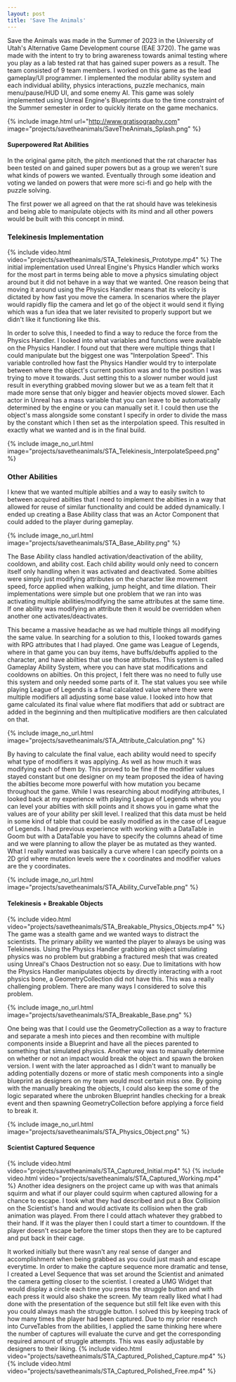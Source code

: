 ```yaml
---
layout: post
title: 'Save The Animals'
---
```


Save the Animals was made in the Summer of 2023 in the University of Utah's Alternative Game Development course (EAE 3720). The game was made with the intent to try to bring awareness towards animal testing where you play as a lab tested rat that has gained super powers as a result. The team consisted of 9 team members. I worked on this game as the lead gameplay/UI programmer. I implemented the modular ability system and each individual ability, physics interactions, puzzle mechanics, main menu/pause/HUD UI, and some enemy AI. This game was solely implemented using Unreal Engine's Blueprints due to the time constraint of the Summer semester in order to quickly iterate on the game mechanics.

{% include image.html url="http://www.gratisography.com" image="projects/savetheanimals/SaveTheAnimals_Splash.png" %}

#### Superpowered Rat Abilities
In the original game pitch, the pitch mentioned that the rat character has been tested on and gained super powers but as a group we weren't sure what kinds of powers we wanted. Eventually through some ideation and voting we landed on powers that were more sci-fi and go help with the puzzle solving.

The first power we all agreed on that the rat should have was telekinesis and being able to manipulate objects with its mind and all other powers would be built with this concept in mind.

### Telekinesis Implementation
{% include video.html video="projects/savetheanimals/STA_Telekinesis_Prototype.mp4" %}
The initial implementation used Unreal Engine's Physics Handler which works for the most part in terms being able to move a physics simulating object around but it did not behave in a way that we wanted. One reason being that moving it around using the Physics Handler means that its velocity is dictated by how fast you move the camera. In scenarios where the player would rapidly flip the camera and let go of the object it would send it flying which was a fun idea that we later revisited to properly support but we didn't like it functioning like this.

In order to solve this, I needed to find a way to reduce the force from the Physics Handler. I looked into what variables and functions were available on the Physics Handler. I found out that there were multiple things that I could manipulate but the biggest one was "Interpolation Speed". This variable controlled how fast the Physics Handler would try to interpolate between where the object's current position was and to the position I was trying to move it towards. Just setting this to a slower number would just result in everything grabbed moving slower but we as a team felt that it made more sense that only bigger and heavier objects moved slower. Each actor in Unreal has a mass variable that you can leave to be automatically determined by the engine or you can manually set it. I could then use the object's mass alongside some constant I specify in order to divide the mass by the constant which I then set as the interpolation speed. This resulted in exactly what we wanted and is in the final build.

{% include image_no_url.html image="projects/savetheanimals/STA_Telekinesis_InterpolateSpeed.png" %}

### Other Abilities
I knew that we wanted multiple abilties and a way to easily switch to between acquired abilties that I need to implement the abilties in a way that allowed for reuse of similar functionality and could be added dynamically. I ended up creating a Base Ability class that was an Actor Component that could added to the player during gameplay.

{% include image_no_url.html image="projects/savetheanimals/STA_Base_Ability.png" %}

The Base Ability class handled activation/deactivation of the ability, cooldown, and ability cost. Each child ability would only need to concern itself only handling when it was activated and deactivated. Some abilties were simply just modifying attributes on the character like movement speed, force applied when walking, jump height, and time dilation. Their implementations were simple but one problem that we ran into was activating multiple abilities/modifying the same attributes at the same time. If one ability was modifying an attribute then it would be overridden when another one activates/deactivates.

This became a massive headache as we had multiple things all modifying the same value. In searching for a solution to this, I looked towards games with RPG attributes that I had played. One game was League of Legends, where in that game you can buy items, have buffs/debuffs applied to the character, and have abilties that use those attributes. This system is called Gameplay Ability System, where you can have stat modifications and cooldowns on abilties. On this project, I felt there was no need to fully use this system and only needed some parts of it. The stat values you see while playing League of Legends is a final calcalated value where there were multiple modifiers all adjusting some base value. I looked into how that game calculated its final value where flat modifiers that add or subtract are added in the beginning and then multiplicative modifiers are then calculated on that.

{% include image_no_url.html image="projects/savetheanimals/STA_Attribute_Calculation.png" %}

By having to calculate the final value, each ability would need to specify what type of modifiers it was applying. As well as how much it was modifying each of them by. This proved to be fine if the modifier values stayed constant but one designer on my team proposed the idea of having the abilties become more powerful with how mutation you became throughout the game. While I was researching about modifying attributes, I looked back at my experience with playing League of Legends where you can level your abilties with skill points and it shows you in game what the values are of your ability per skill level. I realized that this data must be held in some kind of table that could be easily modified as in the case of League of Legends. I had previous experience with working with a DataTable in Goom but with a DataTable you have to specify the columns ahead of time and we were planning to allow the player be as mutated as they wanted. What I really wanted was basically a curve where I can specify points on a 2D grid where mutation levels were the x coordinates and modifier values are the y coordinates.

{% include image_no_url.html image="projects/savetheanimals/STA_Ability_CurveTable.png" %}

#### Telekinesis + Breakable Objects
{% include video.html video="projects/savetheanimals/STA_Breakable_Physics_Objects.mp4" %}
The game was a stealth game and we wanted ways to distract the scientists. The primary ability we wanted the player to always be using was Telekinesis. Using the Physics Handler grabbing an object simulating physics was no problem but grabbing a fractured mesh that was created using Unreal's Chaos Destruction not so easy. Due to limitations with how the Physics Handler manipulates objects by directly interacting with a root physics bone, a GeometryCollection did not have this. This was a really challenging problem. There are many ways I considered to solve this problem. 

{% include image_no_url.html image="projects/savetheanimals/STA_Breakable_Base.png" %}

One being was that I could use the GeometryCollection as a way to fracture and separate a mesh into pieces and then recombine with multiple components inside a Blueprint and have all the pieces parented to something that simulated physics. Another way was to manually determine on whether or not an impact would break the object and spawn the broken version. I went with the later approached as I didn't want to manually be adding potentially dozens or more of static mesh components into a single blueprint as designers on my team would most certain miss one. By going with the manually breaking the objects, I could also keep the some of the logic separated where the unbroken Blueprint handles checking for a break event and then spawning GeometryCollection before applying a force field to break it.

{% include image_no_url.html image="projects/savetheanimals/STA_Physics_Object.png" %}

#### Scientist Captured Sequence
{% include video.html video="projects/savetheanimals/STA_Captured_Initial.mp4" %}
{% include video.html video="projects/savetheanimals/STA_Captured_Working.mp4" %}
Another idea designers on the project came up with was that animals squirm and what if our player could squirm when captured allowing for a chance to escape. I took what they had described and put a Box Collision on the Scientist's hand and would activate its collision when the grab animation was played. From there I could attach whatever they grabbed to their hand. If it was the player then I could start a timer to countdown. If the player doesn't escape before the timer stops then they are to be captured and put back in their cage.

It worked initially but there wasn't any real sense of danger and accomplishment when being grabbed as you could just mash and escape everytime. In order to make the capture sequence more dramatic and tense, I created a Level Sequence that was set around the Scientist and animated the camera getting closer to the scientist. I created a UMG Widget that would display a circle each time you press the struggle button and with each press it would also shake the screen. My team really liked what I had done with the presentation of the sequence but still felt like even with this you could always mash the struggle button. I solved this by keeping track of how many times the player had been captured. Due to my prior research into CurveTables from the abilities, I applied the same thinking here where the number of captures will evaluate the curve and get the corresponding required amount of struggle attempts. This was easily adjustable by designers to their liking.
{% include video.html video="projects/savetheanimals/STA_Captured_Polished_Capture.mp4" %}
{% include video.html video="projects/savetheanimals/STA_Captured_Polished_Free.mp4" %}
